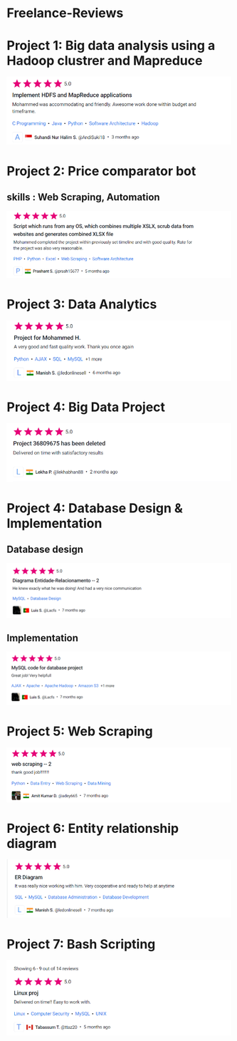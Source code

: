 # Freelance-Reviews

# Project 1: Big data analysis using a Hadoop clustrer and Mapreduce
<img src="p7-hdfs-mapreduce.png">

# Project 2: Price comparator bot 
## skills : Web Scraping, Automation
<img src="p7-webscraping-automation.png">

# Project 3: Data Analytics
<img src="p5-data-analytics.png">

# Project 4: Big Data Project
<img src="p8-bigdata-project.png">

# Project 4: Database Design & Implementation
## Database design
<img src="p1-Erd.png">

## Implementation
<img src="p2-mysql.png">

# Project 5: Web Scraping 
<img src="p3-webscraping.png">

# Project 6: Entity relationship diagram
<img src="p4-erd.png">

# Project 7: Bash Scripting
<img src="p6-bash-scripting.png">
